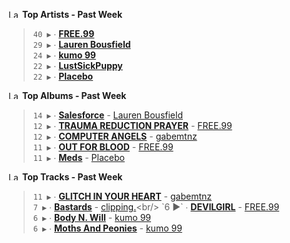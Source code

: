 <!--START_LASTFM_ARTISTS:{"period": "7day", "rows": 5}-->
<a href="https://last.fm" target="_blank"><img src="https://user-images.githubusercontent.com/17434202/215290617-e793598d-d7c9-428f-9975-156db1ba89cc.svg" alt="Last.fm Logo" width="18" height="13"/></a> **Top Artists - Past Week**

> `40 ▶️` ∙ **[FREE.99](https://www.last.fm/music/FREE.99)**<br/>
> `29 ▶️` ∙ **[Lauren Bousfield](https://www.last.fm/music/Lauren+Bousfield)**<br/>
> `24 ▶️` ∙ **[kumo 99](https://www.last.fm/music/kumo+99)**<br/>
> `22 ▶️` ∙ **[LustSickPuppy](https://www.last.fm/music/LustSickPuppy)**<br/>
> `22 ▶️` ∙ **[Placebo](https://www.last.fm/music/Placebo)**<br/>
<!--END_LASTFM_ARTISTS-->

<!--START_LASTFM_ALBUMS:{"period": "7day", "rows": 5}-->
<a href="https://last.fm" target="_blank"><img src="https://user-images.githubusercontent.com/17434202/215290617-e793598d-d7c9-428f-9975-156db1ba89cc.svg" alt="Last.fm Logo" width="18" height="13"/></a> **Top Albums - Past Week**

> `14 ▶️` ∙ **[Salesforce](https://www.last.fm/music/Lauren+Bousfield/Salesforce)** - [Lauren Bousfield](https://www.last.fm/music/Lauren+Bousfield)<br/>
> `12 ▶️` ∙ **[TRAUMA REDUCTION PRAYER](https://www.last.fm/music/FREE.99/TRAUMA+REDUCTION+PRAYER)** - [FREE.99](https://www.last.fm/music/FREE.99)<br/>
> `12 ▶️` ∙ **[COMPUTER ANGELS](https://www.last.fm/music/gabemtnz/COMPUTER+ANGELS)** - [gabemtnz](https://www.last.fm/music/gabemtnz)<br/>
> `11 ▶️` ∙ **[OUT FOR BLOOD](https://www.last.fm/music/FREE.99/OUT+FOR+BLOOD)** - [FREE.99](https://www.last.fm/music/FREE.99)<br/>
> `11 ▶️` ∙ **[Meds](https://www.last.fm/music/Placebo/Meds)** - [Placebo](https://www.last.fm/music/Placebo)<br/>
<!--END_LASTFM_ALBUMS-->

<!--START_LASTFM_TRACKS:{"period": "7day", "rows": 5}-->
<a href="https://last.fm" target="_blank"><img src="https://user-images.githubusercontent.com/17434202/215290617-e793598d-d7c9-428f-9975-156db1ba89cc.svg" alt="Last.fm Logo" width="18" height="13"/></a> **Top Tracks - Past Week**

> `11 ▶️` ∙ **[GLITCH IN YOUR HEART](https://www.last.fm/music/gabemtnz/_/GLITCH+IN+YOUR+HEART)** - [gabemtnz](https://www.last.fm/music/gabemtnz)<br/>
> `7 ▶️` ∙ **[Bastards](https://www.last.fm/music/clipping./_/Bastards)** - [clipping.](https://www.last.fm/music/clipping.)<br/>
> `6 ▶️` ∙ **[DEVILGIRL](https://www.last.fm/music/FREE.99/_/DEVILGIRL)** - [FREE.99](https://www.last.fm/music/FREE.99)<br/>
> `6 ▶️` ∙ **[Body N. Will](https://www.last.fm/music/kumo+99/_/Body+N.+Will)** - [kumo 99](https://www.last.fm/music/kumo+99)<br/>
> `6 ▶️` ∙ **[Moths And Peonies](https://www.last.fm/music/kumo+99/_/Moths+And+Peonies)** - [kumo 99](https://www.last.fm/music/kumo+99)<br/>
<!--END_LASTFM_TRACKS-->